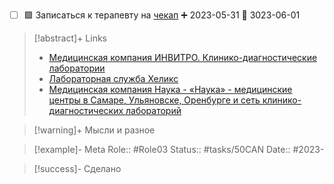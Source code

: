 - [ ] 🟩 Записаться к терапевту на [чекап](https://www.google.com/search?q=%D0%BF%D1%80%D0%BE%D0%B9%D1%82%D0%B8+%D1%87%D0%B5%D0%BA%D0%B0%D0%BF) ➕ 2023-05-31 📅 3023-06-01

> [!abstract]+ Links
> - [Медицинская компания ИНВИТРО. Клинико-диагностические лаборатории](https://www.invitro.ru)
> - [Лабораторная служба Хеликс](https://helix.ru)
> - [Медицинская компания Наука - «Наука» - медицинские центры в Самаре, Ульяновске, Оренбурге и сеть клинико-диагностических лабораторий](https://naykalab.ru)

> [!warning]+ Мысли и разное

> [!example]- Meta
> Role:: #Role03
> Status:: #tasks/50CAN
> Date:: #2023-

> [!success]- Сделано
